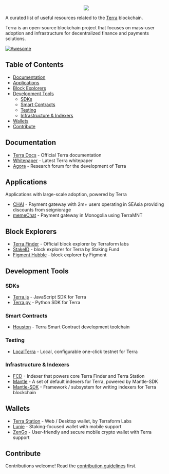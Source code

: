 <div align="center">
  <img src="./logo.png" />
</div>

A curated list of useful resources related to the [Terra](https://terra.money) blockchain.

Terra is an open-source blockchain project that focuses on mass-user adoption and infrastructure for decentralized finance and payments solutions.

[![Awesome](https://awesome.re/badge.svg)](https://awesome.re)

## Table of Contents <!-- omit in toc -->

- [Documentation](#documentation)
- [Applications](#applications)
- [Block Explorers](#block-explorers)
- [Development Tools](#development-tools)
  - [SDKs](#sdks)
  - [Smart Contracts](#smart-contracts)
  - [Testing](#testing)
  - [Infrastructure & Indexers](#infrastructure--indexers)
- [Wallets](#wallets)
- [Contribute](#contribute)

## Documentation

- [Terra Docs](https://docs.terra.money) - Official Terra documentation
- [Whitepaper](https://terra.money/Terra_White_paper.pdf) - Latest Terra whitepaper
- [Agora](https://agora.terra.money) - Research forum for the development of Terra

## Applications

Applications with large-scale adoption, powered by Terra

- [CHAI](https://chai.finance) - Payment gateway with 2m+ users operating in SEAsia providing discounts from seigniorage
- [memeChat](http://memechat.mn/) - Payment gateway in Monogolia using TerraMNT

## Block Explorers

- [Terra Finder](https://finder.terra.money) - Official block explorer by Terraform labs
- [StakeID](http://terra.stake.id/) - block explorer for Terra by Staking Fund
- [Figment Hubble](https://hubble.figment.io/terra/chains/columbus-4) - block explorer by Figment

## Development Tools

### SDKs

- [Terra.js](https://github.com/terra-project/terra.js) - JavaScript SDK for Terra
- [Terra.py](https://terra-money.github.io/terra.py/) - Python SDK for Terra

### Smart Contracts

- [Houston](https://github.com/terra-project/houston) - Terra Smart Contract development toolchain

### Testing

- [LocalTerra](https://github.com/terra-project/LocalTerra) - Local, configurable one-click testnet for Terra

### Infrastructure & Indexers

- [FCD](https://github.com/terra-project/fcd) - Indexer that powers core Terra Finder and Terra Station
- [Mantle](https://github.com/terra-project/mantle) - A set of default indexers for Terra, powered by Mantle-SDK
- [Mantle-SDK](https://github.com/terra-project/mantle-sdk) - Framework / subsystem for writing indexers for Terra blockchain

## Wallets

- [Terra Station](https://station.terra.money/) - Web / Desktop wallet, by Terraform Labs
- [Lunie](https://lunie.io/) - Staking-focused wallet with mobile support
- [ZenGo](https://zengo.com/) - User-friendly and secure mobile crypto wallet with Terra support

## Contribute

Contributions welcome! Read the [contribution guidelines](contributing.md) first.
